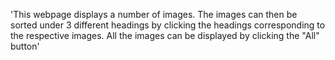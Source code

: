 'This webpage displays a number of images. The images can then be sorted under 3 different headings by clicking the headings corresponding to the respective images. All the images can be displayed by clicking the "All" button'
